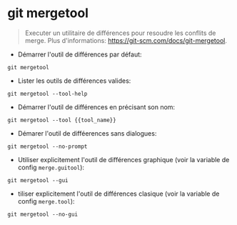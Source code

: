 # git mergetool

> Executer un utilitaire de différences pour resoudre les conflits de merge.
> Plus d'informations: <https://git-scm.com/docs/git-mergetool>.

- Démarrer l'outil de différences par défaut:

`git mergetool`

- Lister les outils de différences valides:

`git mergetool --tool-help`

- Démarrer l'outil de différences en précisant son nom:

`git mergetool --tool {{tool_name}}`

- Démarer l'outil de difféerences sans dialogues:

`git mergetool --no-prompt`

- Utiliser explicitement l'outil de différences graphique (voir la variable de config `merge.guitool`):

`git mergetool --gui`

- tiliser explicitement l'outil de différences clasique (voir la variable de config `merge.tool`):

`git mergetool --no-gui`
